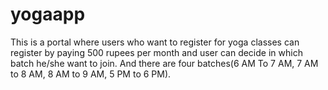 # yogaapp
This is a portal where users who want to register for yoga classes can register by paying 500 rupees per month and 
user can decide in which batch he/she want to join. And there are four batches(6 AM To 7 AM, 7 AM to 8 AM, 8 AM to 9 AM, 5 PM to 6 PM).

